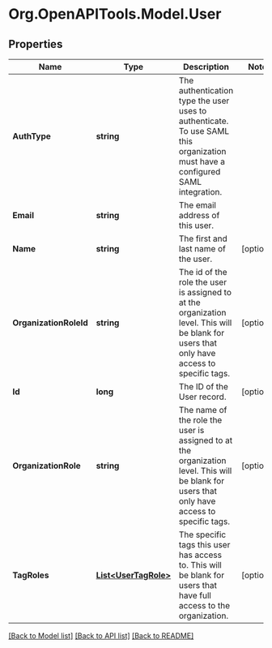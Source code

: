 # Org.OpenAPITools.Model.User
## Properties

Name | Type | Description | Notes
------------ | ------------- | ------------- | -------------
**AuthType** | **string** | The authentication type the user uses to authenticate. To use SAML this organization must have a configured SAML integration. | 
**Email** | **string** | The email address of this user. | 
**Name** | **string** | The first and last name of the user. | [optional] 
**OrganizationRoleId** | **string** | The id of the role the user is assigned to at the organization level. This will be blank for users that only have access to specific tags. | [optional] 
**Id** | **long** | The ID of the User record. | [optional] 
**OrganizationRole** | **string** | The name of the role the user is assigned to at the organization level. This will be blank for users that only have access to specific tags. | [optional] 
**TagRoles** | [**List&lt;UserTagRole&gt;**](UserTagRole.md) | The specific tags this user has access to. This will be blank for users that have full access to the organization. | [optional] 

[[Back to Model list]](../README.md#documentation-for-models) [[Back to API list]](../README.md#documentation-for-api-endpoints) [[Back to README]](../README.md)

